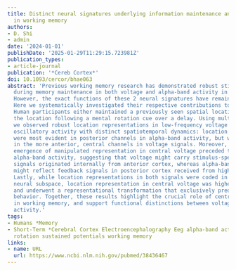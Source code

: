 ```yaml
---
title: Distinct neural signatures underlying information maintenance and manipulation
  in working memory
authors:
- D. Shi
- admin
date: '2024-01-01'
publishDate: '2025-01-29T11:29:15.723981Z'
publication_types:
- article-journal
publication: '*Cereb Cortex*'
doi: 10.1093/cercor/bhae063
abstract: 'Previous working memory research has demonstrated robust stimulus representations
  during memory maintenance in both voltage and alpha-band activity in electroencephalography.
  However, the exact functions of these 2 neural signatures have remained controversial.
  Here we systematically investigated their respective contributions to memory manipulation.
  Human participants either maintained a previously seen spatial location, or manipulated
  the location following a mental rotation cue over a delay. Using multivariate decoding,
  we observed robust location representations in low-frequency voltage and alpha-band
  oscillatory activity with distinct spatiotemporal dynamics: location representations
  were most evident in posterior channels in alpha-band activity, but were most prominent
  in the more anterior, central channels in voltage signals. Moreover, the temporal
  emergence of manipulated representation in central voltage preceded that in posterior
  alpha-band activity, suggesting that voltage might carry stimulus-specific source
  signals originated internally from anterior cortex, whereas alpha-band activity
  might reflect feedback signals in posterior cortex received from higher-order cortex.
  Lastly, while location representations in both signals were coded in a low-dimensional
  neural subspace, location representation in central voltage was higher-dimensional
  and underwent a representational transformation that exclusively predicted memory
  behavior. Together, these results highlight the crucial role of central voltage
  in working memory, and support functional distinctions between voltage and alpha-band
  activity.'
tags:
- Humans *Memory
- Short-Term *Cerebral Cortex Electroencephalography Eeg alpha-band activity mental
  rotation sustained potentials working memory
links:
- name: URL
  url: https://www.ncbi.nlm.nih.gov/pubmed/38436467
---
```

